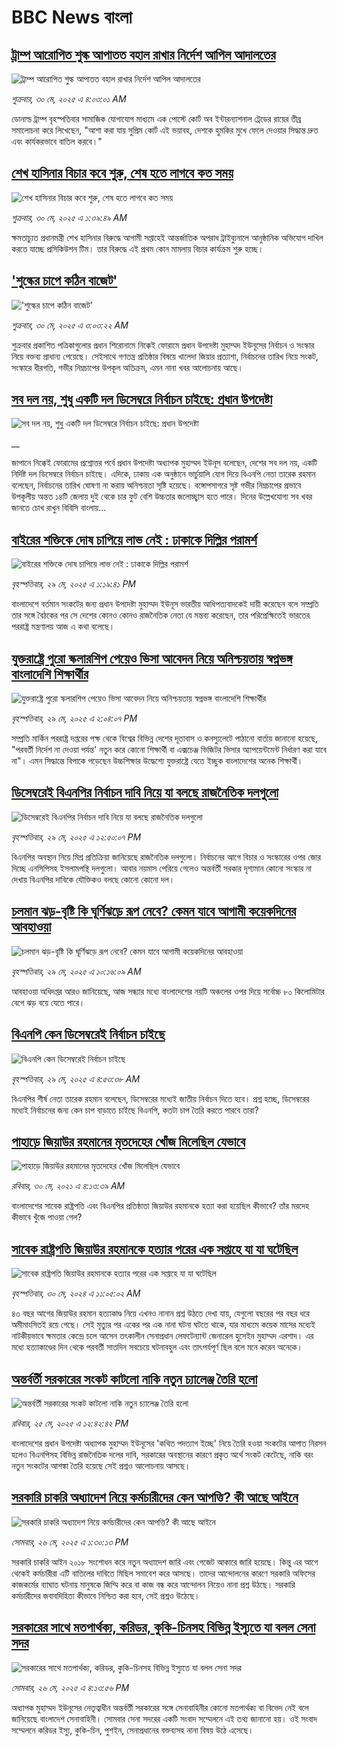 # BBC News বাংলা## [ট্রাম্প আরোপিত শুল্ক আপাতত বহাল রাখার নির্দেশ আপিল আদালতের](https://www.bbc.com/bengali/articles/crmkdr9v2v8o?at_campaign=githubrss)![ট্রাম্প আরোপিত শুল্ক আপাতত বহাল রাখার নির্দেশ আপিল আদালতের](https://ichef.bbci.co.uk/ace/standard/240/cpsprodpb/d393/live/d703a500-3d00-11f0-b6e6-4ddb91039da1.jpg)_শুক্রবার, ৩০ মে, ২০২৫ এ ৪:০৩:০১ AM_ডোনাল্ড ট্রাম্প বৃহস্পতিবার সামাজিক যোগাযোগ মাধ্যমে এক পোস্টে কোর্ট অব ইন্টারন্যাশনাল ট্রেডের রায়ের তীব্র সমালোচনা করে লিখেছেন, "আশা করা যায় সুপ্রিম কোর্ট এই ভয়াবহ, দেশকে হুমকির মুখে ফেলে দেওয়ার সিদ্ধান্ত দ্রুত এবং কার্যকরভাবে বাতিল করবে।"## [শেখ হাসিনার বিচার কবে শুরু, শেষ হতে লাগবে কত সময়](https://www.bbc.com/bengali/articles/c4gkp6dpp50o?at_campaign=githubrss)![শেখ হাসিনার বিচার কবে শুরু, শেষ হতে লাগবে কত সময়](https://ichef.bbci.co.uk/ace/standard/240/cpsprodpb/244e/live/ebcee4a0-3ba6-11f0-b0d7-71720076f013.jpg)_শুক্রবার, ৩০ মে, ২০২৫ এ ১:৩৯:৪৯ AM_ক্ষমতাচ্যুত প্রধানমন্ত্রী শেখ হাসিনার বিরুদ্ধে আগামী সপ্তাহেই আন্তর্জাতিক অপরাধ ট্রাইব্যুনালে আনুষ্ঠানিক অভিযোগ দাখিল করতে যাচ্ছে প্রসিকিউশন টিম। তার বিরুদ্ধে এই প্রথম কোন মামলায় বিচার কার্যক্রম শুরু হচ্ছে।## ['শুল্কের চাপে কঠিন বাজেট'](https://www.bbc.com/bengali/articles/cx2qely1ed1o?at_campaign=githubrss)!['শুল্কের চাপে কঠিন বাজেট'](https://ichef.bbci.co.uk/ace/standard/240/cpsprodpb/621b/live/7dd84600-3d02-11f0-8500-2d6753d8825c.jpg)_শুক্রবার, ৩০ মে, ২০২৫ এ ৩:০৩:২২ AM_শুক্রবার প্রকাশিত পত্রিকাগুলোর প্রধান শিরোনামে নিক্কেই ফোরামে প্রধান উপদেষ্টা মুহাম্মদ ইউনূসের নির্বাচন ও সংস্কার নিয়ে বক্তব্য প্রাধান্য পেয়েছে। সেইসাথে গণতন্ত্র প্রতিষ্ঠার বিষয়ে খালেদা জিয়ার প্রত্যাশা, নির্বাচনের তারিখ নিয়ে সংকট, সংস্কারে ধীরগতি, গভীর নিম্নচাপের উপকূল অতিক্রম,  এমন নানা খবর আলোচনায় আছে।## [সব দল নয়, শুধু  একটি দল ডিসেম্বরে নির্বাচন চাইছে: প্রধান উপদেষ্টা](https://www.bbc.co.uk/bengali/live/c3e50vynn47t?at_campaign=githubrss)![সব দল নয়, শুধু  একটি দল ডিসেম্বরে নির্বাচন চাইছে: প্রধান উপদেষ্টা](https://ichef.bbci.co.uk/ace/standard/240/cpsprodpb/8493/live/8c6ff1f0-3cb1-11f0-af00-f94ff1cabcc0.jpg)__জাপানে নিক্কেই ফোরামের প্রশ্নোত্তর পর্বে প্রধান উপদেষ্টা অধ্যাপক মুহাম্মদ ইউনূস বলেছেন, দেশের সব দল নয়, একটি নির্দিষ্ট দল ডিসেম্বরে নির্বাচন চাইছে। এদিকে, ঢাকায় এক অনুষ্ঠানে ভার্চুয়ালি যোগ দিয়ে বিএনপি নেতা তারেক রহমান বলেছেন, নির্বাচনের তারিখ ঘোষণা না করায় অনিশ্চয়তা সৃষ্টি হয়েছে। বঙ্গোপসাগরে সৃষ্ট গভীর নিম্নচাপের প্রভাবে উপকূলীয় অন্তত ১৪টি জেলায় দুই থেকে চার ফুট বেশি উচ্চতার জলোচ্ছ্বাস হতে পারে।  দিনের উল্লেখযোগ্য সব খবর জানতে চোখ রাখুন বিবিসি বাংলায়...## [বাইরের শক্তিকে দোষ চাপিয়ে লাভ নেই : ঢাকাকে দিল্লির পরামর্শ](https://www.bbc.com/bengali/articles/c201kex4rx3o?at_campaign=githubrss)![বাইরের শক্তিকে দোষ চাপিয়ে লাভ নেই : ঢাকাকে দিল্লির পরামর্শ](https://ichef.bbci.co.uk/ace/standard/240/cpsprodpb/801a/live/0c5ef060-3c89-11f0-b6e6-4ddb91039da1.jpg)_বৃহস্পতিবার, ২৯ মে, ২০২৫ এ ১:১৯:৪১ PM_বাংলাদেশে বর্তমান সংকটের জন্য প্রধান উপদেষ্টা মুহাম্মদ ইউনূস ভারতীয় আধিপত্যবাদকেই দায়ী করেছেন বলে সম্প্রতি তার সঙ্গে বৈঠকের পর সে দেশের কোনও কোনও রাজনৈতিক নেতা যে মন্তব্য করেছেন, তার পরিপ্রেক্ষিতেই ভারতের পররাষ্ট্র মন্ত্রণালয় আজ এ কথা বলেছে।## [যুক্তরাষ্ট্রে পুরো স্কলারশিপ পেয়েও ভিসা আবেদন নিয়ে অনিশ্চয়তায় স্বপ্নভঙ্গ    বাংলাদেশি শিক্ষার্থীর](https://www.bbc.com/bengali/articles/c3v51z96pwwo?at_campaign=githubrss)![যুক্তরাষ্ট্রে পুরো স্কলারশিপ পেয়েও ভিসা আবেদন নিয়ে অনিশ্চয়তায় স্বপ্নভঙ্গ    বাংলাদেশি শিক্ষার্থীর](https://ichef.bbci.co.uk/ace/standard/240/cpsprodpb/085b/live/cd936790-3c82-11f0-b6e6-4ddb91039da1.jpg)_বৃহস্পতিবার, ২৯ মে, ২০২৫ এ ২:০৪:০৭ PM_সম্প্রতি মার্কিন পররাষ্ট্র দপ্তরের পক্ষ থেকে বিশ্বের বিভিন্ন দেশের দূতাবাস ও কনস্যুলেটে পাঠানো বার্তায় জানানো হয়েছে, "পরবর্তী নির্দেশ না দেওয়া পর্যন্ত' নতুন করে কোনো শিক্ষার্থী বা এক্সচেঞ্জ ভিজিটর ভিসার অ্যাপয়েন্টমেন্ট নির্ধারণ করা যাবে না"। এমন সিদ্ধান্তে বিপাকে পড়েছেন উচ্চশিক্ষার উদ্ধেশ্যে যুক্তরাষ্ট্রে যেতে ইচ্ছুক বাংলাদেশের অনেক শিক্ষার্থী।## [ডিসেম্বরেই বিএনপির নির্বাচন দাবি নিয়ে যা বলছে রাজনৈতিক দলগুলো](https://www.bbc.com/bengali/articles/c20q836gxyyo?at_campaign=githubrss)![ডিসেম্বরেই বিএনপির নির্বাচন দাবি নিয়ে যা বলছে রাজনৈতিক দলগুলো](https://ichef.bbci.co.uk/ace/standard/240/cpsprodpb/0b95/live/0288fa90-3c7f-11f0-b6e6-4ddb91039da1.jpg)_বৃহস্পতিবার, ২৯ মে, ২০২৫ এ ১২:৫০:০৭ PM_বিএনপির অবস্থান নিয়ে মিশ্র প্রতিক্রিয়া জানিয়েছে রাজনৈতিক দলগুলো। নির্বাচনের আগে বিচার ও সংস্কারের ওপর জোর দিচ্ছে এনসিপিসহ ইসলামপন্থি দলগুলো। আবার নয়মাস পেরিয়ে গেলেও অন্তর্বর্তী সরকার দৃশ্যমান কোনো সংস্কার না দেখায় বিএনপির দাবিকে যৌক্তিকও বলছে কোনো কোনো দল।## [চলমান ঝড়-বৃষ্টি কি ঘূর্ণিঝড়ে রূপ নেবে? কেমন যাবে আগামী কয়েকদিনের আবহাওয়া](https://www.bbc.com/bengali/articles/ckgn9n22eeqo?at_campaign=githubrss)![চলমান ঝড়-বৃষ্টি কি ঘূর্ণিঝড়ে রূপ নেবে? কেমন যাবে আগামী কয়েকদিনের আবহাওয়া](https://ichef.bbci.co.uk/ace/standard/240/cpsprodpb/99d5/live/6a966c70-3c62-11f0-b954-5979a76ffa0a.jpg)_বৃহস্পতিবার, ২৯ মে, ২০২৫ এ ১০:১৬:০৯ AM_আবহাওয়া অধিদপ্তর আরও জানিয়েছে, আজ সন্ধ্যার মধ্যে বাংলাদেশের নয়টি অঞ্চলের ওপর দিয়ে সর্বোচ্চ ৮০ কিলোমিটার বেগে ঝড় বয়ে যেতে পারে।## [বিএনপি কেন ডিসেম্বরেই নির্বাচন চাইছে](https://www.bbc.com/bengali/articles/cx2epl920pdo?at_campaign=githubrss)![বিএনপি কেন ডিসেম্বরেই নির্বাচন চাইছে](https://ichef.bbci.co.uk/ace/standard/240/cpsprodpb/57db/live/181190b0-3c2b-11f0-aa24-d1c64c46ace6.jpg)_বৃহস্পতিবার, ২৯ মে, ২০২৫ এ ৪:৫৩:৩৮ AM_বিএনপির শীর্ষ নেতা তারেক রহমান বলেছেন, ডিসেম্বরের মধ্যেই জাতীয় নির্বাচন দিতে হবে। প্রশ্ন হচ্ছে, ডিসেম্বরের মধ্যেই নির্বাচনের জন্য কেন চাপ বাড়াতে চাইছে বিএনপি, কতটা চাপ তৈরি করতে পারবে তারা?## [পাহাড়ে জিয়াউর রহমানের মৃতদেহের খোঁজ মিলেছিল যেভাবে](https://www.bbc.com/bengali/news-44299721?at_campaign=githubrss)![পাহাড়ে জিয়াউর রহমানের মৃতদেহের খোঁজ মিলেছিল যেভাবে](https://ichef.bbci.co.uk/ace/standard/240/cpsprodpb/8426/production/_101803833_4ff7d9d5-08a8-4613-8ad6-f80bb5c8753e.jpg)_রবিবার, ৩০ মে, ২০২১ এ ৪:১৩:৩৯ AM_বাংলাদেশের সাবেক রাষ্ট্রপতি এবং বিএনপির প্রতিষ্ঠাতা জিয়াউর রহমানকে হত্যা করা হয়েছিল কীভাবে? তাঁর মরদেহ কীভাবে খুঁজে পাওয়া গেল?## [সাবেক রাষ্ট্রপতি জিয়াউর রহমানকে হত্যার পরের এক সপ্তাহে যা যা ঘটেছিল](https://www.bbc.com/bengali/articles/cw88vqg9nvxo?at_campaign=githubrss)![সাবেক রাষ্ট্রপতি জিয়াউর রহমানকে হত্যার পরের এক সপ্তাহে যা যা ঘটেছিল](https://ichef.bbci.co.uk/ace/standard/240/cpsprodpb/5a90/live/8d496c60-1795-11ef-baa7-25d483663b8e.jpg)_বৃহস্পতিবার, ৩০ মে, ২০২৪ এ ১১:০৫:০২ AM_৪৩ বছর আগের জিয়াউর রহমান হত্যাকাণ্ড নিয়ে এখনও নানান প্রশ্ন উঠতে দেখা যায়, যেগুলো বছরের পর বছর ধরে অমীমাংসিতই রয়ে গেছে। সেই মৃত্যুর পর একের পর এক নানা ঘটনা ঘটতে থাকে, যার মাধ্যমে কয়েক মাসের মধ্যেই নাটকীয়ভাবে ক্ষমতার কেন্দ্রে চলে আসেন তৎকালীন সেনাপ্রধান লেফটেন্যান্ট জেনারেল হুসেইন মুহাম্মদ এরশাদ। এর মধ্যে হত্যাকাণ্ডের দিন থেকে পরবর্তী সাতদিন সবচেয়ে ঘটনাবহুল এবং তাৎপর্যপূর্ণ ছিল বলে মনে করেন অনেকে।## [অন্তর্বর্তী সরকারের সংকট কাটলো নাকি নতুন চ্যালেঞ্জ তৈরি হলো](https://www.bbc.com/bengali/articles/cje7d0x51y7o?at_campaign=githubrss)![অন্তর্বর্তী সরকারের সংকট কাটলো নাকি নতুন চ্যালেঞ্জ তৈরি হলো](https://ichef.bbci.co.uk/ace/standard/240/cpsprodpb/e2a7/live/ab064c20-3957-11f0-8519-3b5a01ebe413.jpg)_রবিবার, ২৫ মে, ২০২৫ এ ১২:৪২:৪২ PM_বাংলাদেশের প্রধান উপদেষ্টা অধ্যাপক মুহাম্মদ ইউনূসের 'কথিত পদত্যাগ ইচ্ছে' নিয়ে তৈরি হওয়া সংকটের আপাত নিরসন হলেও বিএনপিসহ বিভিন্ন রাজনৈতিক দলের দাবি, সরকারের অবস্থানের কারণে প্রকৃত অর্থে সংকট কেটেছে, নাকি বরং নতুন সংকটের আশঙ্কা তৈরি হয়েছে সেই প্রশ্নও আলোচনায় আসছে।## [সরকারি চাকরি অধ্যাদেশ নিয়ে কর্মচারীদের কেন আপত্তি? কী আছে আইনে ](https://www.bbc.com/bengali/articles/cpd495yegw2o?at_campaign=githubrss)![সরকারি চাকরি অধ্যাদেশ নিয়ে কর্মচারীদের কেন আপত্তি? কী আছে আইনে ](https://ichef.bbci.co.uk/ace/standard/240/cpsprodpb/351a/live/4a1c1bd0-3a31-11f0-8b82-f75b8da723b0.jpg)_সোমবার, ২৬ মে, ২০২৫ এ ১:৩০:১৩ PM_সরকারি চাকরি আইন ২০১৮ সংশোধন করে নতুন অধ্যাদেশ জারি এবং গেজেট আকারে জারি হয়েছে। কিন্তু এর আগে থেকেই কর্মচারীরা এটি বাতিলের দাবিতে মিছিল সমাবেশ করে আসছে। তাদের আন্দোলনের কারণে সরকারি অফিসের কাজকর্মের ব্যাঘাত ঘটনায় মানুষকে জিম্মি করে বা কাজ বন্ধ করে আন্দোলন নিয়েও নানা প্রশ্ন উঠছে। সরকারি কর্মচারীদের জবাবদিহিতা কীভাবে নিশ্চিত করা হবে, সেই প্রশ্নও উঠেছে।## [সরকারের সাথে মতপার্থক্য, করিডর, কুকি-চিনসহ বিভিন্ন ইস্যুতে যা বলল সেনা সদর](https://www.bbc.com/bengali/articles/c331ry3nmd6o?at_campaign=githubrss)![সরকারের সাথে মতপার্থক্য, করিডর, কুকি-চিনসহ বিভিন্ন ইস্যুতে যা বলল সেনা সদর](https://ichef.bbci.co.uk/ace/standard/240/cpsprodpb/a4e6/live/5eb05ce0-3a4b-11f0-96c3-cf669419a2b0.jpg)_সোমবার, ২৬ মে, ২০২৫ এ ৪:১৩:৫৬ PM_অধ্যাপক মুহাম্মদ ইউনূসের নেতৃত্বাধীন অন্তর্বর্তী সরকারের সঙ্গে সেনাবাহিনীর কোনো মতপার্থক্য বা বিভেদ নেই বলে জানিয়েছে বাংলাদেশ সেনাবাহিনী। সোমবার সেনা সদরের একটি সংবাদ সম্মেলনে এই তথ্য জানানো হয়। ওই সংবাদ সম্মেলনে করিডর ইস্যু, কুকি-চিন, পুশইন, সেনাপ্রধানের বক্তব্যসহ নানা বিষয় উঠে এসেছে।